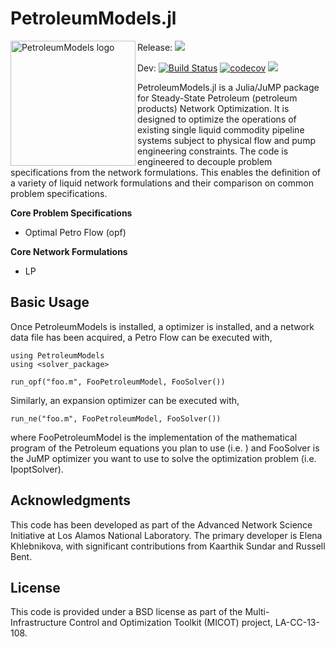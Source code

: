 # PetroleumModels.jl

<img src="https://lanl-ansi.github.io/PetroleumModels.jl/dev/assets/logo.svg" align="left" width="200" alt="PetroleumModels logo">

Release: [![](https://img.shields.io/badge/docs-stable-blue.svg)](https://lanl-ansi.github.io/PetroleumModels.jl/stable)

Dev:
[![Build Status](https://travis-ci.org/lanl-ansi/PetroleumModels.jl.svg?branch=master)](https://travis-ci.org/lanl-ansi/PetroleumModels.jl)
[![codecov](https://codecov.io/gh/lanl-ansi/PetroleumModels.jl/branch/master/graph/badge.svg)](https://codecov.io/gh/lanl-ansi/PetroleumModels.jl)
[![](https://img.shields.io/badge/docs-latest-blue.svg)](https://lanl-ansi.github.io/PetroleumModels.jl/dev)

PetroleumModels.jl is a Julia/JuMP package for Steady-State Petroleum (petroleum products) Network Optimization.
It is designed to optimize the operations of existing single liquid commodity pipeline systems subject to physical flow and pump engineering constraints. The code is engineered to decouple problem specifications from the network formulations. This enables the definition of a variety of liquid network formulations and their comparison on common problem specifications.

**Core Problem Specifications**

* Optimal Petro Flow (opf)

**Core Network Formulations**

* LP

## Basic Usage


Once PetroleumModels is installed, a optimizer is installed, and a network data file has been acquired, a Petro Flow can be executed with,
```
using PetroleumModels
using <solver_package>

run_opf("foo.m", FooPetroleumModel, FooSolver())
```

Similarly, an expansion optimizer can be executed with,
```
run_ne("foo.m", FooPetroleumModel, FooSolver())
```

where FooPetroleumModel is the implementation of the mathematical program of the Petroleum equations you plan to use (i.e. ) and FooSolver is the JuMP optimizer you want to use to solve the optimization problem (i.e. IpoptSolver).


## Acknowledgments

This code has been developed as part of the Advanced Network Science Initiative at Los Alamos National Laboratory.
The primary developer is Elena Khlebnikova, with significant contributions from Kaarthik Sundar and Russell Bent.



## License

This code is provided under a BSD license as part of the Multi-Infrastructure Control and Optimization Toolkit (MICOT) project, LA-CC-13-108.
